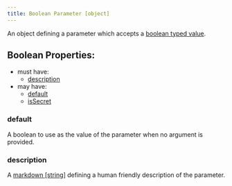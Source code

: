 ```yaml
---
title: Boolean Parameter [object]
---
```


An object defining a parameter which accepts a [boolean typed value](../../../../types/boolean.md).

## Boolean Properties:
- must have:
  - [description](#description)
- may have:
  - [default](#default)
  - [isSecret](#issecret)

### default
A boolean to use as the value of the parameter when no argument is provided.

### description
A [markdown [string]](../markdown.md) defining a human friendly description of the parameter.
